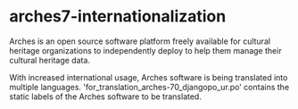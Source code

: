 # arches7-internationalization

Arches is an open source software platform freely available for cultural heritage organizations to independently deploy to help them manage their cultural heritage data.

With increased international usage, Arches software is being translated into multiple languages. 'for_translation_arches-70_djangopo_ur.po' contains the static labels of the Arches software to be translated. 

